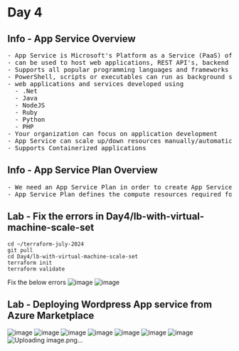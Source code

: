 # Day 4

## Info - App Service Overview
<pre>
- App Service is Microsoft's Platform as a Service (PaaS) offering 
- can be used to host web applications, REST API's, backend services for mobile apps
- Supports all popular programming languages and frameworks
- PowerShell, scripts or executables can run as background services
- web applications and services developed using 
  - .Net
  - Java
  - NodeJS
  - Ruby
  - Python
  - PHP
- Your organization can focus on application development
- App Service can scale up/down resources manually/automatically based on metrics
- Supports Containerized applications 
</pre>

## Info - App Service Plan Overview
<pre>
- We need an App Service Plan in order to create App Service
- App Service Plan defines the compute resources required for your application to run  
</pre>

## Lab - Fix the errors in Day4/lb-with-virtual-machine-scale-set
```
cd ~/terraform-july-2024
git pull
cd Day4/lb-with-virtual-machine-scale-set
terraform init
terraform validate
```

Fix the below errors
![image](https://github.com/tektutor/terraform-july-2024/assets/12674043/c2917926-d255-49a9-a130-343e3af96b65)
![image](https://github.com/tektutor/terraform-july-2024/assets/12674043/a403bfab-c711-4561-815d-a2ca31ba9dea)

## Lab - Deploying Wordpress App service from Azure Marketplace

![image](https://github.com/tektutor/terraform-july-2024/assets/12674043/b7764636-9939-4ed3-a491-3569af864051)
![image](https://github.com/tektutor/terraform-july-2024/assets/12674043/1f41d421-59bd-4b82-bf5f-16746fe83f8b)
![image](https://github.com/tektutor/terraform-july-2024/assets/12674043/5079bb98-2518-466f-aabd-654637278c84)
![image](https://github.com/tektutor/terraform-july-2024/assets/12674043/11cefeff-a1ff-483c-8537-ae5995e0b7e6)
![image](https://github.com/tektutor/terraform-july-2024/assets/12674043/1e216186-7667-4c91-8edb-76589b91cf93)
![image](https://github.com/tektutor/terraform-july-2024/assets/12674043/08edb75c-0718-47b5-b27d-d0c56bdf2249)
![image](https://github.com/tektutor/terraform-july-2024/assets/12674043/8dbd9213-35a9-461e-acf6-255ed8ecc625)
![Uploading image.png…]()
